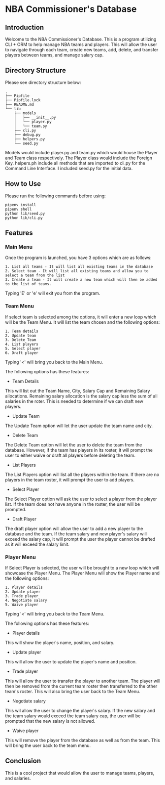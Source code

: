 # NBA Commissioner's Database

## Introduction

Welcome to the NBA Commissioner's Database. This is a program utilizing CLI + ORM to help manage NBA teams and players. This will allow the user to navigate through each team, create new teams, add, delete, and transfer players between teams, and manage salary cap.

## Directory Structure

Please see directory structure below:

```console
.
├── Pipfile
├── Pipfile.lock
├── README.md
└── lib
    ├── models
    │   ├── __init__.py
    │   └── player.py
    │   └── team.py
    ├── cli.py
    ├── debug.py
    ├── helpers.py
    └── seed.py
```

Models would include player.py and team.py which would house the Player and Team class respectively. The Player class would include the Foreign Key. helpers.ph include all methods that are imported to cli.py for the Command Line Interface. I included seed.py for the initial data.

## How to Use

Please run the following commands before using:

```console
pipenv install
pipenv shell
python lib/seed.py
python lib/cli.py
```

## Features

### Main Menu

Once the program is launched, you have 3 options which are as follows:

    1. List all teams - It will list all existing teams in the database
    2. Select team - It will list all existing teams and allow you to select a team from the list
    3. Create a team - It will create a new team which will then be added to the list of teams.

Typing 'E' or 'e' will exit you from the program.

### Team Menu

If select team is selected among the options, it will enter a new loop which will be the Team Menu. It will list the team chosen and the following options:

    1. Team details
    2. Update team
    3. Delete Team
    4. List players
    5. Select player
    6. Draft player

Typing '<' will bring you back to the Main Menu.

The following options has these features:

* Team Details

This will list out the Team Name, City, Salary Cap and Remaining Salary allocations. Remaining salary allocation is the salary cap less the sum of all salaries in the roter. This is needed to determine if we can draft new players.

* Update Team

The Update Team option will let the user update the team name and city.

* Delete Team

The Delete Team option will let the user to delete the team from the database. However, if the team has players in its roster, it will prompt the user to either waive or draft all players before deleting the team.

* List Players

The List Players option will list all the players within the team. If there are no players in the team roster, it will prompt the user to add players.

* Select Player

The Select Player option will ask the user to select a player from the player list. If the team does not have anyone in the roster, the user will be prompted.

* Draft Player

The draft player option will allow the user to add a new player to the database and the team. If the team salary and new player's salary will exceed the salary cap, it will prompt the user the player cannot be drafted as it will exceed the salary limit.

### Player Menu

If Select Player is selected, the user will be brought to a new loop which will showcase the Player Menu. The Player Menu will show the Player name and the following options:

    1. Player details
    2. Update player
    3. Trade player
    4. Negotiate salary
    5. Waive player

Typing '<' will bring you back to the Team Menu.

The following options has these features:

* Player details

This will show the player's name, position, and salary.

* Update player

This will allow the user to update the player's name and position.

* Trade player

This will allow the user to transfer the player to another team. The player will then be removed from the current team roster then transferred to the other team's roster. This will also bring the user back to the Team Menu.

* Negotiate salary

This wil allow the user to change the player's salary. If the new salary and the team salary would exceed the team salary cap, the user will be prompted that the new salary is not allowed.

* Waive player

This will remove the player from the database as well as from the team. This will bring the user back to the team menu.

## Conclusion

This is a cool project that would allow the user to manage teams, players, and salaries.
